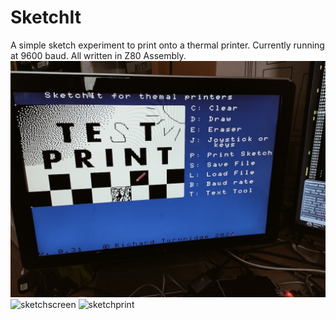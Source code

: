 <h1>SketchIt</h1>

A simple sketch experiment to print onto a thermal printer.
Currently running at 9600 baud.
All written in Z80 Assembly.
![screen](https://github.com/richardturnnidge/sketchIt/blob/main/IMG20240129130417.jpg)
![sketchscreen](https://github.com/richardturnnidge/sketchIt/assets/117299012/77c3f08f-b716-4d5a-a980-eaf63146990f)
![sketchprint](https://github.com/richardturnnidge/sketchIt/assets/117299012/69882c2a-df59-4e73-81c9-752b5c9df9ea)

